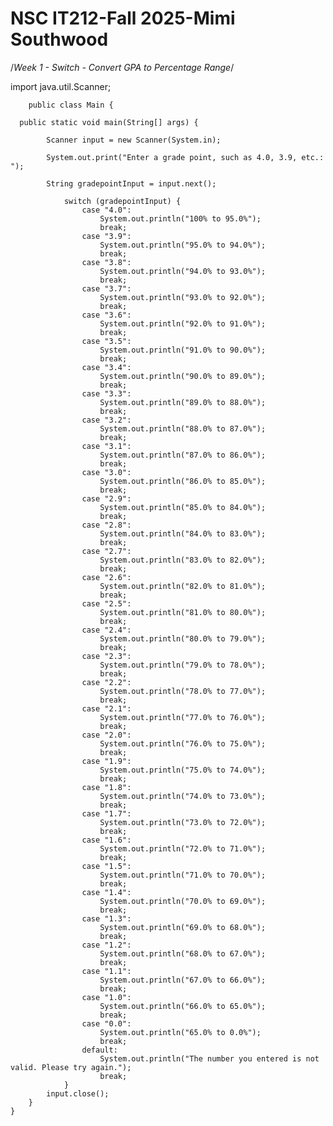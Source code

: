 # NSC IT212-Fall 2025-Mimi Southwood

/*Week 1 - Switch - Convert GPA to Percentage Range*/






    
       
   import java.util.Scanner;

        public class Main {
   
      public static void main(String[] args) {

            Scanner input = new Scanner(System.in);
        
            System.out.print("Enter a grade point, such as 4.0, 3.9, etc.: ");
        
            String gradepointInput = input.next();
                
                switch (gradepointInput) {
                    case "4.0":
                        System.out.println("100% to 95.0%");
                        break;
                    case "3.9":
                        System.out.println("95.0% to 94.0%");
                        break;
                    case "3.8":
                        System.out.println("94.0% to 93.0%");
                        break;
                    case "3.7":
                        System.out.println("93.0% to 92.0%");
                        break;
                    case "3.6":
                        System.out.println("92.0% to 91.0%");
                        break;
                    case "3.5":
                        System.out.println("91.0% to 90.0%");
                        break;
                    case "3.4":
                        System.out.println("90.0% to 89.0%");
                        break;
                    case "3.3":
                        System.out.println("89.0% to 88.0%");
                        break;
                    case "3.2":
                        System.out.println("88.0% to 87.0%");
                        break;
                    case "3.1":
                        System.out.println("87.0% to 86.0%");
                        break;
                    case "3.0":
                        System.out.println("86.0% to 85.0%");
                        break;
                    case "2.9":
                        System.out.println("85.0% to 84.0%");
                        break;
                    case "2.8":
                        System.out.println("84.0% to 83.0%");
                        break;
                    case "2.7":
                        System.out.println("83.0% to 82.0%");
                        break;
                    case "2.6":
                        System.out.println("82.0% to 81.0%");
                        break;
                    case "2.5":
                        System.out.println("81.0% to 80.0%");
                        break;
                    case "2.4":
                        System.out.println("80.0% to 79.0%");
                        break;
                    case "2.3":
                        System.out.println("79.0% to 78.0%");
                        break;
                    case "2.2":
                        System.out.println("78.0% to 77.0%");
                        break;
                    case "2.1":
                        System.out.println("77.0% to 76.0%");
                        break;
                    case "2.0":
                        System.out.println("76.0% to 75.0%");
                        break;
                    case "1.9":
                        System.out.println("75.0% to 74.0%");
                        break;
                    case "1.8":
                        System.out.println("74.0% to 73.0%");
                        break;
                    case "1.7":
                        System.out.println("73.0% to 72.0%");
                        break;
                    case "1.6":
                        System.out.println("72.0% to 71.0%");
                        break;
                    case "1.5":
                        System.out.println("71.0% to 70.0%");
                        break;
                    case "1.4":
                        System.out.println("70.0% to 69.0%");
                        break;
                    case "1.3":
                        System.out.println("69.0% to 68.0%");
                        break;
                    case "1.2":
                        System.out.println("68.0% to 67.0%");
                        break;
                    case "1.1":
                        System.out.println("67.0% to 66.0%");
                        break;
                    case "1.0":
                        System.out.println("66.0% to 65.0%");
                        break;
                    case "0.0":
                        System.out.println("65.0% to 0.0%");
                        break;
                    default:
                        System.out.println("The number you entered is not valid. Please try again.");
                        break; 
                }
            input.close();   
        }
    }
